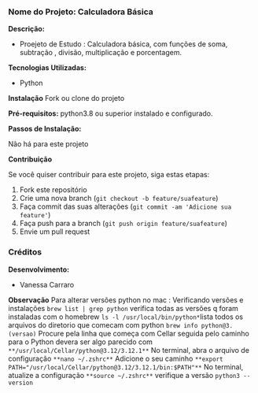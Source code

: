 ### Nome do Projeto: Calculadora Básica

**Descrição:** 
* Proejeto de Estudo : Calculadora básica, com funções de soma, subtração , divisão,  multiplicação e porcentagem. 

**Tecnologias Utilizadas:** 
- Python

**Instalação**
Fork ou clone do projeto

**Pré-requisitos:**
python3.8 ou superior instalado e configurado. 

**Passos de Instalação:**

Não há para este projeto

**Contribuição**

Se você quiser contribuir para este projeto, siga estas etapas:

1. Fork este repositório
2. Crie uma nova branch (`git checkout -b feature/suafeature`)
3. Faça commit das suas alterações (`git commit -am 'Adicione sua feature'`)
4. Faça push para a branch (`git push origin feature/suafeature`)
5. Envie um pull request


### Créditos

**Desenvolvimento:**

* Vanessa Carraro

**Observação**
 Para alterar versões python no mac :
 Verificando versões e instalações 
```brew list | grep python``` verifica todas as versões q foram instaladas com o homebrew
```ls -l /usr/local/bin/python*```lista todos os arquivos do diretorio que comecam com python
```brew info python@3.(versao)``` Procure pela linha que começa com Cellar seguida pelo caminho para o Python
devera ser algo parecido com ```**/usr/local/Cellar/python@3.12/3.12.1**```
No terminal, abra o arquivo de configuração ```**nano ~/.zshrc**```
Adicione o seu caminho ```**export PATH="/usr/local/Cellar/python@3.12/3.12.1/bin:$PATH"**```
No terminal, atualize a configuração ```**source ~/.zshrc**```
verifique a versão ```python3 --version```



